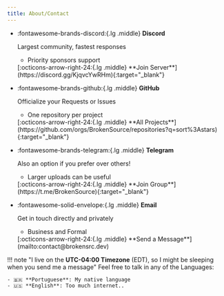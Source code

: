 ```yaml
---
title: About/Contact
---
```


<div class="grid cards" markdown>

-   :fontawesome-brands-discord:{.lg .middle} **Discord**
    <p>Largest community, fastest responses</p>
    <ul><li>Priority sponsors support</li></ul>
    [:octicons-arrow-right-24:{.lg .middle} **Join Server**](https://discord.gg/KjqvcYwRHm){:target="_blank"}

-   :fontawesome-brands-github:{.lg .middle} **GitHub**
    <p>Officialize your Requests or Issues</p>
    <ul><li>One repository per project</li></ul>
    [:octicons-arrow-right-24:{.lg .middle} **All Projects**](https://github.com/orgs/BrokenSource/repositories?q=sort%3Astars){:target="_blank"}

-   :fontawesome-brands-telegram:{.lg .middle} **Telegram**
    <p>Also an option if you prefer over others!</p>
    <ul><li>Larger uploads can be useful</li></ul>
    [:octicons-arrow-right-24:{.lg .middle} **Join Group**](https://t.me/BrokenSource){:target="_blank"}

-   :fontawesome-solid-envelope:{.lg .middle} **Email**
    <p>Get in touch directly and privately</p>
    <ul><li>Business and Formal</li></ul>
    [:octicons-arrow-right-24:{.lg .middle} **Send a Message**](mailto:contact@brokensrc.dev)

</div>

!!! note "I live on the **UTC-04:00 Timezone** (EDT), so I might be sleeping when you send me a message"
    Feel free to talk in any of the Languages:

    - 🇧🇷 **Portuguese**: My native language
    - 🇺🇸 **English**: Too much internet..
